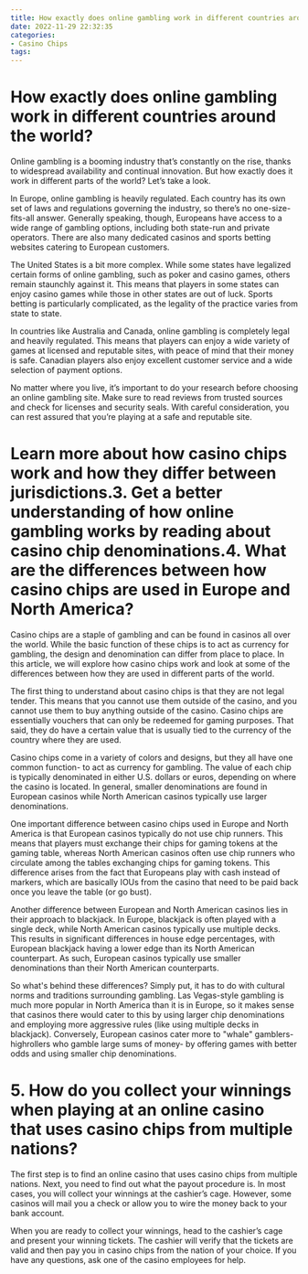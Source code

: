 ```yaml
---
title: How exactly does online gambling work in different countries around the world
date: 2022-11-29 22:32:35
categories:
- Casino Chips
tags:
---
```



#  How exactly does online gambling work in different countries around the world?

Online gambling is a booming industry that’s constantly on the rise, thanks to widespread availability and continual innovation. But how exactly does it work in different parts of the world? Let’s take a look.

In Europe, online gambling is heavily regulated. Each country has its own set of laws and regulations governing the industry, so there’s no one-size-fits-all answer. Generally speaking, though, Europeans have access to a wide range of gambling options, including both state-run and private operators. There are also many dedicated casinos and sports betting websites catering to European customers.

The United States is a bit more complex. While some states have legalized certain forms of online gambling, such as poker and casino games, others remain staunchly against it. This means that players in some states can enjoy casino games while those in other states are out of luck. Sports betting is particularly complicated, as the legality of the practice varies from state to state.

In countries like Australia and Canada, online gambling is completely legal and heavily regulated. This means that players can enjoy a wide variety of games at licensed and reputable sites, with peace of mind that their money is safe. Canadian players also enjoy excellent customer service and a wide selection of payment options.

No matter where you live, it’s important to do your research before choosing an online gambling site. Make sure to read reviews from trusted sources and check for licenses and security seals. With careful consideration, you can rest assured that you’re playing at a safe and reputable site.

#  Learn more about how casino chips work and how they differ between jurisdictions.3. Get a better understanding of how online gambling works by reading about casino chip denominations.4. What are the differences between how casino chips are used in Europe and North America? 

Casino chips are a staple of gambling and can be found in casinos all over the world. While the basic function of these chips is to act as currency for gambling, the design and denomination can differ from place to place. In this article, we will explore how casino chips work and look at some of the differences between how they are used in different parts of the world.

The first thing to understand about casino chips is that they are not legal tender. This means that you cannot use them outside of the casino, and you cannot use them to buy anything outside of the casino. Casino chips are essentially vouchers that can only be redeemed for gaming purposes. That said, they do have a certain value that is usually tied to the currency of the country where they are used.

Casino chips come in a variety of colors and designs, but they all have one common function- to act as currency for gambling. The value of each chip is typically denominated in either U.S. dollars or euros, depending on where the casino is located. In general, smaller denominations are found in European casinos while North American casinos typically use larger denominations.

One important difference between casino chips used in Europe and North America is that European casinos typically do not use chip runners. This means that players must exchange their chips for gaming tokens at the gaming table, whereas North American casinos often use chip runners who circulate among the tables exchanging chips for gaming tokens. This difference arises from the fact that Europeans play with cash instead of markers, which are basically IOUs from the casino that need to be paid back once you leave the table (or go bust).

Another difference between European and North American casinos lies in their approach to blackjack. In Europe, blackjack is often played with a single deck, while North American casinos typically use multiple decks. This results in significant differences in house edge percentages, with European blackjack having a lower edge than its North American counterpart. As such, European casinos typically use smaller denominations than their North American counterparts.

So what's behind these differences? Simply put, it has to do with cultural norms and traditions surrounding gambling. Las Vegas-style gambling is much more popular in North America than it is in Europe, so it makes sense that casinos there would cater to this by using larger chip denominations and employing more aggressive rules (like using multiple decks in blackjack). Conversely, European casinos cater more to "whale" gamblers- highrollers who gamble large sums of money- by offering games with better odds and using smaller chip denominations.

# 5. How do you collect your winnings when playing at an online casino that uses casino chips from multiple nations?

The first step is to find an online casino that uses casino chips from multiple nations.  Next, you need to find out what the payout procedure is. In most cases, you will collect your winnings at the cashier’s cage. However, some casinos will mail you a check or allow you to wire the money back to your bank account.

When you are ready to collect your winnings, head to the cashier’s cage and present your winning tickets. The cashier will verify that the tickets are valid and then pay you in casino chips from the nation of your choice. If you have any questions, ask one of the casino employees for help.